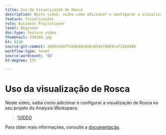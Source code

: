 ```yaml
---
title: Uso da visualização de Rosca
description: Neste vídeo, saiba como adicionar e configurar a visualização de Rosca no seu projeto do Analysis Workspace.
feature: Visualizações
role: Business Practitioner
level: Beginner
doc-type: feature video
thumbnail: 334309.jpg
kt: 8130
source-git-commit: 1896c5d47fcb0bdde0e6c854a78004cef32e9d90
workflow-type: tm+mt
source-wordcount: '60'
ht-degree: 13%

---
```



# Uso da visualização de Rosca

Neste vídeo, saiba como adicionar e configurar a visualização de Rosca no seu projeto do Analysis Workspace.

>[!VIDEO](https://video.tv.adobe.com/v/334309/?quality=12&learn=on)

Para obter mais informações, consulte a [documentação](https://experienceleague.adobe.com/docs/analytics/analyze/analysis-workspace/visualizations/donut.html?lang=en).

